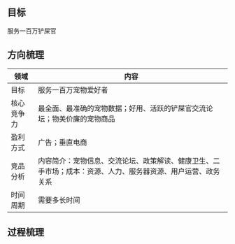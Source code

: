 ## 目标
服务一百万铲屎官


## 方向梳理

|领域|内容| 
|---|---|
|目标|服务一百万宠物爱好者|
|核心竞争力|最全面、最准确的宠物数据；好用、活跃的铲屎官交流论坛；物美价廉的宠物商品|
|盈利方式|广告；垂直电商|
|竞品分析|内容简介：宠物信息、交流论坛、政策解读、健康卫生、二手市场；成本：资源、人力、服务器资源、用户运营、政务关系|
|时间周期|需要多长时间|



## 过程梳理
